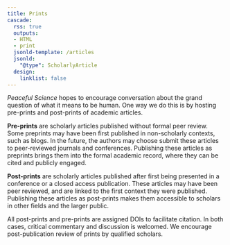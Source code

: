```yaml
---
title: Prints 
cascade:
  rss: true
  outputs:
  - HTML
  - print
  jsonld-template: /articles
  jsonld:
    "@type": ScholarlyArticle
  design:
    linklist: false
---
```


*Peaceful Science* hopes to encourage conversation about the grand question of what it means to be human. One way we do this is by hosting pre-prints and post-prints of academic articles. 

**Pre-prints** are scholarly articles published without formal peer review. Some preprints may have been first published in non-scholarly contexts, such as blogs. In the future, the authors may choose submit these articles to peer-reviewed journals and conferences. Publishing these articles as preprints brings them into the formal academic record, where they can be cited and publicly engaged.

**Post-prints** are scholarly articles published after first being presented in a conference or a closed access publication. These articles may have been peer reviewed, and are linked to the first context they were published. Publishing these articles as post-prints makes them accessible to scholars in other fields and the larger public. 

All post-prints and pre-prints are assigned DOIs to facilitate citation. In both cases, critical commentary and discussion is welcomed. We encourage post-publication review of prints by qualified scholars.